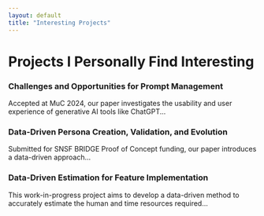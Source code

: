 ```yaml
---
layout: default
title: "Interesting Projects"
---
```


# Projects I Personally Find Interesting

<div class="projects-container">
  <div class="project-card">
    <h3>Challenges and Opportunities for Prompt Management</h3>
    <p>Accepted at MuC 2024, our paper investigates the usability and user experience of generative AI tools like ChatGPT...</p>
  </div>
  <div class="project-card">
    <h3>Data-Driven Persona Creation, Validation, and Evolution</h3>
    <p>Submitted for SNSF BRIDGE Proof of Concept funding, our paper introduces a data-driven approach...</p>
  </div>
  <div class="project-card">
    <h3>Data-Driven Estimation for Feature Implementation</h3>
    <p>This work-in-progress project aims to develop a data-driven method to accurately estimate the human and time resources required...</p>
  </div>
</div>
